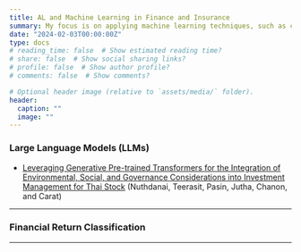 ```yaml
---
title: AL and Machine Learning in Finance and Insurance
summary: My focus is on applying machine learning techniques, such as clustering and classification, to address problems in finance and insurance. I also consider developing novel statistical machine learning methods. Additionally, I investigate the application of AI in these fields.
date: "2024-02-03T00:00:00Z"
type: docs
# reading_time: false  # Show estimated reading time?
# share: false  # Show social sharing links?
# profile: false  # Show author profile?
# comments: false  # Show comments?

# Optional header image (relative to `assets/media/` folder).
header:
  caption: ""
  image: ""
---
```


<div style="font-size: 14px;">
  
### Large Language Models (LLMs)

- [Leveraging Generative Pre-trained Transformers for the Integration of Environmental, Social, and Governance Considerations into Investment Management for Thai Stock](https://papers.ssrn.com/sol3/papers.cfm?abstract_id=4715431) (Nuthdanai, Teerasit, Pasin, Jutha, Chanon, and Carat)

---

### Financial Return Classification


---

</div>
